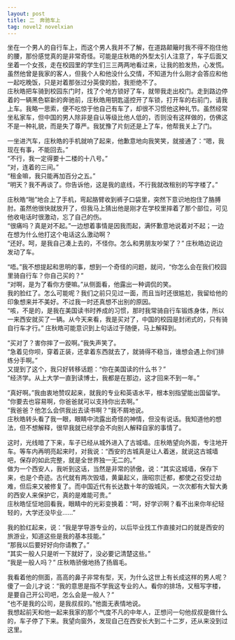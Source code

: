 ```yaml
---
layout: post
title: 二　奔驰车上
tag: novel2 novelxian
---
```


坐在一个男人的自行车上，而这个男人我并不了解，在道路颠簸时我不得不抱住他的腰，那份感觉真的是非常奇怪。可能是庄秋皓的外型太引人注意了，车子后面又坐着一个女孩，走在校园里的学生们三三两两地看过来，让我的脸发热，心发慌。虽然他曾是我家的客人，但我个人和他没什么交情，不知道为什么刚才会答应和他一起吃晚饭，只是对着那张过分英俊的脸，我拒绝不了。<br />
庄秋皓把车骑到校园东门时，找了个地方锁好了车，就带我走出校门。走到路边停着的一辆黑色崭新的奔驰前，庄秋皓用钥匙遥控开了车锁，打开车的右前门，请我上车。我略一思索，便不吃惊于他自己有车了，却很不习惯他这种礼节。虽然经常坐私家车，但中国的男人除非是自认等级比他人低的，否则没有这样做的，仿佛这不是一种礼貌，而是失了尊严。我犹豫了片刻还是上了车，他帮我关上了门。

一坐进汽车，庄秋皓的手机就响了起来，他歉意地向我笑笑，就接通了：“嗯，我现在有事，不能回去。”<br />
“不行，我一定得要十二楼的十八号。”<br />
“对，连着的三间。”<br />
“租金嘛，我只能再加百分之五。”<br />
“明天？我不再谈了。你告诉他，这是我的底线，不行我就改租别的写字楼了。”

庄秋皓“啪”地合上了手机，弯起胳臂收到裤子口袋里，突然下意识地抱住了胳膊肘。虽然他很快就放开了，但我马上猜出他是刚才在学校里摔着了那个部位，可见他收电话时很激动，忘了自己的伤。<br />
“很痛吗？真是对不起。”一边想着事情是因我而起，满怀歉意地说着对不起；一边在想为什么他打这个电话这么激动啊？<br />
“还好。呵，是我自己凑上去的，不怪你。怎么和男朋友吵架了？” 庄秋皓边说边发动了车。

“唔。”我不想提起和思明的事，想到一个奇怪的问题，就问，“你怎么会在我们校园里骑自行车？你自己买的？”<br />
“对啊，是为了看你方便嘛。”从侧面看，他露出一种调侃的笑。<br />
我的脸红了。怎么可能呢？我们之前只见过一面，而且当时还很尴尬，我留给他的印象想来并不美好。不过我一时还真想不出别的原因。<br />
“咳，不是的，是我在美国读书时养成的习惯，那时我常骑自行车锻炼身体，所以一来西安就买了一辆。从今天来看，我是买对了，中国的校园是封闭式的，只有骑自行车才行。” 庄秋皓可能意识到上句话过于随便，马上解释到。

“买对了？害你摔了一跤啊。”我失声笑了。<br />
“急着见你呗，穿着正装，还拿着东西就去了，就骑得不稳当，谁想会遇上你们排练分手啊。”<br />
又提到了这个，我只好转移话题：“你在美国读的什么书？”<br />
 “经济学。从上大学一直到读博士，我都是在那边，这才回来不到一年。”

“真好啊。”我由衷地赞叹起来，就我的专业和英语水平，根本别指望能出国留学。<br />
“你要去也容易啊，你爸爸就可以支持你出去啊。”<br />
“我爸爸？他怎么会供我出去读书啊？”我不屑地说。<br />
庄秋皓转头看了我一眼，眼睛中流露出奇怪的神情，但没有说话。我知道他的想法，但不想解释，很早我就已经学会不向别人解释自家的事情了。

这时，光线暗了下来，车子已经从城外进入了古城墙。庄秋皓望向外面，专注地开车。等车内再明亮起来时，对我说：“西安的古城真是让人着迷，就说这古城墙吧，保存的如此完整，就是全世界独一无二的。”<br />
做为一个西安人，我听到这话，当然是非常的骄傲，说：“其实这城墙，保存下来，也是个奇迹。古代就有两次毁墙，黄巢起义，唐昭宗迁都，都使之召受过劫难，但后来又被修复了。而中国近代有长达数十年的毁城风，一次次都有大智大勇的西安人来保护它，真的是难能可贵。”<br />
庄秋皓怔怔地回看我，眼睛中的光彩变换着：“呵，好学识啊？看不出来你年纪轻轻的，大学还没毕业……”

我的脸红起来，说：“我是学导游专业的，以后毕业找工作直接对口的就是西安的旅游业，知道这些是我的基本技能。”<br />
“那我以后要好好向你请教了。”<br />
“其实一般人只是听一下就好了，没必要记清楚这些。”<br />
“我是一般人吗？” 庄秋皓骄傲地扬了扬眉毛。

我看着他的侧面，高高的鼻子非常有型，天，为什么这世上有长成这样的男人呢？傻了一会儿才说：“我的意思是指不学我这专业的人。看你的排场，又租写字楼，是要自己开公司吧，怎么会是一般人？”<br />
“也不是我的公司，是我叔叔的。”他面无表情地说。<br />
我想起前天和他一起来我家的那个气度不凡的中年人，正想问一句他叔叔是做什么的，车子停了下来。我望向窗外，发现自己在西安长大到二十二岁，还从来没到过这里。

